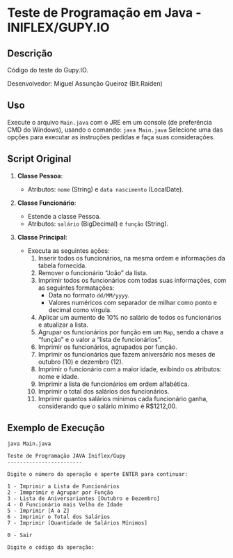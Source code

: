# Teste de Programação em Java - INIFLEX/GUPY.IO

## Descrição

Código do teste do Gupy.IO.

Desenvolvedor: Miguel Assunção Queiroz (Bit.Raiden)

## Uso

Execute o arquivo `Main.java` com o JRE em um console (de preferência CMD do Windows), usando o comando:
`java Main.java`
Selecione uma das opções para executar as instruções pedidas e faça suas considerações.

## Script Original

1. **Classe Pessoa**:
   - Atributos: `nome` (String) e `data nascimento` (LocalDate).

2. **Classe Funcionário**:
   - Estende a classe Pessoa.
   - Atributos: `salário` (BigDecimal) e `função` (String).

3. **Classe Principal**:
   - Executa as seguintes ações:
     1. Inserir todos os funcionários, na mesma ordem e informações da tabela fornecida.
     2. Remover o funcionário “João” da lista.
     3. Imprimir todos os funcionários com todas suas informações, com as seguintes formatações:
        - Data no formato `dd/MM/yyyy`.
        - Valores numéricos com separador de milhar como ponto e decimal como vírgula.
     4. Aplicar um aumento de 10% no salário de todos os funcionários e atualizar a lista.
     5. Agrupar os funcionários por função em um `Map`, sendo a chave a “função” e o valor a “lista de funcionários”.
     6. Imprimir os funcionários, agrupados por função.
     7. Imprimir os funcionários que fazem aniversário nos meses de outubro (10) e dezembro (12).
     8. Imprimir o funcionário com a maior idade, exibindo os atributos: nome e idade.
     9. Imprimir a lista de funcionários em ordem alfabética.
     10. Imprimir o total dos salários dos funcionários.
     11. Imprimir quantos salários mínimos cada funcionário ganha, considerando que o salário mínimo é R$1212,00.

## Exemplo de Execução

```plaintext
java Main.java

Teste de Programação JAVA Iniflex/Gupy
------------------------

Digite o número da operação e aperte ENTER para continuar:

1 - Imprimir a Lista de Funcionários
2 - Immprimir e Agrupar por Função
3 - Lista de Aniversariantes [Outubro e Dezembro]
4 - O Funcionário mais Velho de Idade
5 - Imprimir [A a Z]
6 - Imprimir o Total dos Salários
7 - Imprimir [Quantidade de Salários Mínimos]

0 - Sair

Digite o código da operação:

